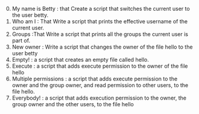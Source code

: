 0. My name is Betty : that Create a script that switches the current user to the user betty.
1. Who am I : That Write a script that prints the effective username of the current user.
2. Groups :That Write a script that prints all the groups the current user is part of.
3. New owner : Write a script that changes the owner of the file hello to the user betty
4. Empty! : a script that creates an empty file called hello.
5. Execute : a script that adds execute permission to the owner of the file hello
6. Multiple permissions : a script that adds execute permission to the owner and the group owner, and read permission to other users, to the file hello.
7. Everybody! : a script that adds execution permission to the owner, the group owner and the other users, to the file hello
